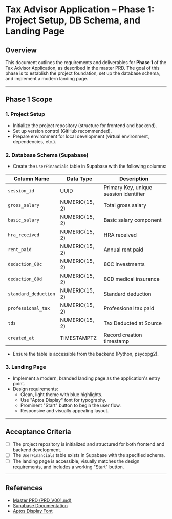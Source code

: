 # Tax Advisor Application – Phase 1: Project Setup, DB Schema, and Landing Page

## Overview
This document outlines the requirements and deliverables for **Phase 1** of the Tax Advisor Application, as described in the master PRD. The goal of this phase is to establish the project foundation, set up the database schema, and implement a modern landing page.

---

## Phase 1 Scope

### 1. Project Setup
- Initialize the project repository (structure for frontend and backend).
- Set up version control (GitHub recommended).
- Prepare environment for local development (virtual environment, dependencies, etc.).

### 2. Database Schema (Supabase)
- Create the `UserFinancials` table in Supabase with the following columns:

| Column Name           | Data Type         | Description                          |
|----------------------|------------------|--------------------------------------|
| `session_id`         | UUID             | Primary Key, unique session identifier|
| `gross_salary`       | NUMERIC(15, 2)   | Total gross salary                   |
| `basic_salary`       | NUMERIC(15, 2)   | Basic salary component               |
| `hra_received`       | NUMERIC(15, 2)   | HRA received                         |
| `rent_paid`          | NUMERIC(15, 2)   | Annual rent paid                     |
| `deduction_80c`      | NUMERIC(15, 2)   | 80C investments                      |
| `deduction_80d`      | NUMERIC(15, 2)   | 80D medical insurance                |
| `standard_deduction` | NUMERIC(15, 2)   | Standard deduction                   |
| `professional_tax`   | NUMERIC(15, 2)   | Professional tax paid                |
| `tds`                | NUMERIC(15, 2)   | Tax Deducted at Source               |
| `created_at`         | TIMESTAMPTZ      | Record creation timestamp            |

- Ensure the table is accessible from the backend (Python, psycopg2).

### 3. Landing Page
- Implement a modern, branded landing page as the application's entry point.
- Design requirements:
  - Clean, light theme with blue highlights.
  - Use "Aptos Display" font for typography.
  - Prominent "Start" button to begin the user flow.
  - Responsive and visually appealing layout.

---

## Acceptance Criteria
- [ ] The project repository is initialized and structured for both frontend and backend development.
- [ ] The `UserFinancials` table exists in Supabase with the specified schema.
- [ ] The landing page is accessible, visually matches the design requirements, and includes a working "Start" button.

---

## References
- [Master PRD (PRD_V001.md)](../PRD_V001.md)
- [Supabase Documentation](https://supabase.com/docs)
- [Aptos Display Font](https://learn.microsoft.com/en-us/typography/font-list/aptos) 